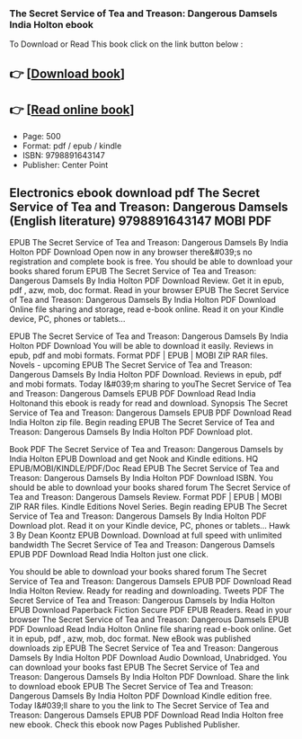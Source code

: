 ### The Secret Service of Tea and Treason: Dangerous Damsels India Holton ebook

To Download or Read This book click on the link button below :

## 👉  [**[Download book](http://filesbooks.info/download.php?group=book&from=github.com&id=720676&lnk=1081 "Download book")**]

## 👉  [**[Read online book](http://filesbooks.info/download.php?group=book&from=github.com&id=720676&lnk=1081 "Read online book")**]


* Page: 500
* Format: pdf / epub / kindle
* ISBN: 9798891643147
* Publisher: Center Point



## Electronics ebook download pdf The Secret Service of Tea and Treason: Dangerous Damsels (English literature) 9798891643147 MOBI PDF


EPUB The Secret Service of Tea and Treason: Dangerous Damsels By India Holton PDF Download Open now in any browser there&amp;#039;s no registration and complete book is free. You should be able to download your books shared forum EPUB The Secret Service of Tea and Treason: Dangerous Damsels By India Holton PDF Download Review. Get it in epub, pdf , azw, mob, doc format. Read in your browser EPUB The Secret Service of Tea and Treason: Dangerous Damsels By India Holton PDF Download Online file sharing and storage, read e-book online. Read it on your Kindle device, PC, phones or tablets...

EPUB The Secret Service of Tea and Treason: Dangerous Damsels By India Holton PDF Download You will be able to download it easily. Reviews in epub, pdf and mobi formats. Format PDF | EPUB | MOBI ZIP RAR files. Novels - upcoming EPUB The Secret Service of Tea and Treason: Dangerous Damsels By India Holton PDF Download. Reviews in epub, pdf and mobi formats. Today I&amp;#039;m sharing to youThe Secret Service of Tea and Treason: Dangerous Damsels EPUB PDF Download Read India Holtonand this ebook is ready for read and download. Synopsis The Secret Service of Tea and Treason: Dangerous Damsels EPUB PDF Download Read India Holton zip file. Begin reading EPUB The Secret Service of Tea and Treason: Dangerous Damsels By India Holton PDF Download plot.

Book PDF The Secret Service of Tea and Treason: Dangerous Damsels by India Holton EPUB Download and get Nook and Kindle editions. HQ EPUB/MOBI/KINDLE/PDF/Doc Read EPUB The Secret Service of Tea and Treason: Dangerous Damsels By India Holton PDF Download ISBN. You should be able to download your books shared forum The Secret Service of Tea and Treason: Dangerous Damsels Review. Format PDF | EPUB | MOBI ZIP RAR files. Kindle Editions Novel Series. Begin reading EPUB The Secret Service of Tea and Treason: Dangerous Damsels By India Holton PDF Download plot. Read it on your Kindle device, PC, phones or tablets... Hawk 3 By Dean Koontz EPUB Download. Download at full speed with unlimited bandwidth The Secret Service of Tea and Treason: Dangerous Damsels EPUB PDF Download Read India Holton just one click.

You should be able to download your books shared forum The Secret Service of Tea and Treason: Dangerous Damsels EPUB PDF Download Read India Holton Review. Ready for reading and downloading. Tweets PDF The Secret Service of Tea and Treason: Dangerous Damsels by India Holton EPUB Download Paperback Fiction Secure PDF EPUB Readers. Read in your browser The Secret Service of Tea and Treason: Dangerous Damsels EPUB PDF Download Read India Holton Online file sharing read e-book online. Get it in epub, pdf , azw, mob, doc format. New eBook was published downloads zip EPUB The Secret Service of Tea and Treason: Dangerous Damsels By India Holton PDF Download Audio Download, Unabridged. You can download your books fast EPUB The Secret Service of Tea and Treason: Dangerous Damsels By India Holton PDF Download. Share the link to download ebook EPUB The Secret Service of Tea and Treason: Dangerous Damsels By India Holton PDF Download Kindle edition free. Today I&amp;#039;ll share to you the link to The Secret Service of Tea and Treason: Dangerous Damsels EPUB PDF Download Read India Holton free new ebook. Check this ebook now Pages Published Publisher.





